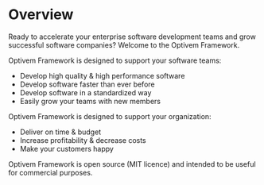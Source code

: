 # Overview

Ready to accelerate your enterprise software development teams and grow successful software companies? Welcome to the Optivem Framework.

Optivem Framework is designed to support your software teams:

* Develop high quality & high performance software
* Develop software faster than ever before
* Develop software in a standardized way
* Easily grow your teams with new members

Optivem Framework is designed to support your organization:

* Deliver on time & budget
* Increase profitability & decrease costs
* Make your customers happy

Optivem Framework is open source \(MIT licence\) and intended to be useful for commercial purposes.




